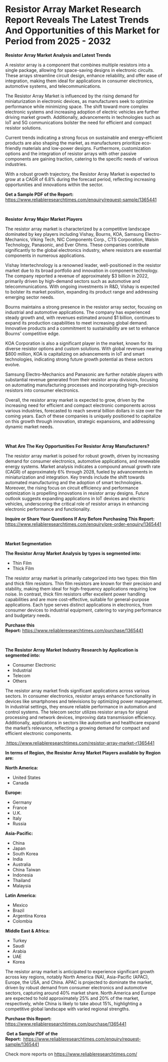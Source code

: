 <p><h1>Resistor Array Market Research Report Reveals The Latest Trends And Opportunities of this Market for Period from 2025 - 2032</h1></p><p><strong>Resistor Array Market Analysis and Latest Trends</strong></p>
<p><p>A resistor array is a component that combines multiple resistors into a single package, allowing for space-saving designs in electronic circuits. These arrays streamline circuit design, enhance reliability, and offer ease of integration, making them ideal for applications in consumer electronics, automotive systems, and telecommunications.</p><p>The Resistor Array Market is influenced by the rising demand for miniaturization in electronic devices, as manufacturers seek to optimize performance while minimizing space. The shift toward more complex electronic systems and increasing adoption of electric vehicles are further driving market growth. Additionally, advancements in technologies such as IoT and 5G communications bolster the need for efficient and compact resistor solutions.</p><p>Current trends indicating a strong focus on sustainable and energy-efficient products are also shaping the market, as manufacturers prioritize eco-friendly materials and low-power designs. Furthermore, customization options and the integration of resistor arrays with other passive components are gaining traction, catering to the specific needs of various industries.</p><p>With a robust growth trajectory, the Resistor Array Market is expected to grow at a CAGR of 6.8% during the forecast period, reflecting increasing opportunities and innovations within the sector.</p></p>
<p><strong>Get a Sample PDF of the Report:&nbsp;</strong> <a href="https://www.reliableresearchtimes.com/enquiry/request-sample/1365441?utm_campaign=3520&utm_medium=2&utm_source=Github&utm_content=ia&utm_term=22032025&utm_id=resistor-array">https://www.reliableresearchtimes.com/enquiry/request-sample/1365441</a></p>
<p>&nbsp;</p>
<p><strong>Resistor Array Major Market Players</strong></p>
<p><p>The resistor array market is characterized by a competitive landscape dominated by key players including Vishay, Bourns, KOA, Samsung Electro-Mechanics, Viking Tech, NIC Components Corp., CTS Corporation, Walsin Technology, Panasonic, and Ever Ohms. These companies contribute significantly to the global electronics industry, where resistors are essential components in numerous applications.</p><p>Vishay Intertechnology is a renowned leader, well-positioned in the resistor market due to its broad portfolio and innovation in component technology. The company reported a revenue of approximately $3 billion in 2022, primarily driven by high-demand sectors such as automotive and telecommunications. With ongoing investments in R&D, Vishay is expected to bolster its market position, expanding its product range and addressing emerging sector needs.</p><p>Bourns maintains a strong presence in the resistor array sector, focusing on industrial and automotive applications. The company has experienced steady growth and, with revenues estimated around $1 billion, continues to expand its production capabilities to meet increasing global demand. Innovative products and a commitment to sustainability are set to enhance Bourns' competitive edge.</p><p>KOA Corporation is also a significant player in the market, known for its diverse resistor options and custom solutions. With global revenues nearing $800 million, KOA is capitalizing on advancements in IoT and smart technologies, indicating strong future growth potential as these sectors evolve.</p><p>Samsung Electro-Mechanics and Panasonic are further notable players with substantial revenue generated from their resistor array divisions, focusing on automating manufacturing processes and incorporating high-precision resistors into consumer electronics.</p><p>Overall, the resistor array market is expected to grow, driven by the increasing need for efficient and compact electronic components across various industries, forecasted to reach several billion dollars in size over the coming years. Each of these companies is uniquely positioned to capitalize on this growth through innovation, strategic expansions, and addressing dynamic market needs.</p></p>
<p>&nbsp;</p>
<p><strong>What Are The Key Opportunities For Resistor Array Manufacturers?</strong></p>
<p><p>The resistor array market is poised for robust growth, driven by increasing demand for consumer electronics, automotive applications, and renewable energy systems. Market analysis indicates a compound annual growth rate (CAGR) of approximately 6% through 2028, fueled by advancements in miniaturization and integration. Key trends include the shift towards automated manufacturing and the adoption of smart technologies. Moreover, the rising focus on circuit efficiency and performance optimization is propelling innovations in resistor array designs. Future outlook suggests expanding applications in IoT devices and electric vehicles, underscoring the critical role of resistor arrays in enhancing electronic performance and functionality.</p></p>
<p><strong>Inquire or Share Your Questions If Any Before Purchasing This Report:</strong> <a href="https://www.reliableresearchtimes.com/enquiry/pre-order-enquiry/1365441?utm_campaign=3520&utm_medium=2&utm_source=Github&utm_content=ia&utm_term=22032025&utm_id=resistor-array">https://www.reliableresearchtimes.com/enquiry/pre-order-enquiry/1365441</a></p>
<p>&nbsp;</p>
<p><strong>Market Segmentation</strong></p>
<p><strong>The Resistor Array Market Analysis by types is segmented into:</strong></p>
<p><ul><li>Thin Film</li><li>Thick Film</li></ul></p>
<p><p>The resistor array market is primarily categorized into two types: thin film and thick film resistors. Thin film resistors are known for their precision and stability, making them ideal for high-frequency applications requiring low noise. In contrast, thick film resistors offer excellent power handling capabilities and are more cost-effective, suitable for general-purpose applications. Each type serves distinct applications in electronics, from consumer devices to industrial equipment, catering to varying performance and budgetary needs.</p></p>
<p><strong>Purchase this Report:&nbsp;</strong><a href="https://www.reliableresearchtimes.com/purchase/1365441?utm_campaign=3520&utm_medium=2&utm_source=Github&utm_content=ia&utm_term=22032025&utm_id=resistor-array">https://www.reliableresearchtimes.com/purchase/1365441</a></p>
<p>&nbsp;</p>
<p><strong>The Resistor Array Market Industry Research by Application is segmented into:</strong></p>
<p><ul><li>Consumer Electronic</li><li>Industrial</li><li>Telecom</li><li>Others</li></ul></p>
<p><p>The resistor array market finds significant applications across various sectors. In consumer electronics, resistor arrays enhance functionality in devices like smartphones and televisions by optimizing power management. In industrial settings, they ensure reliable performance in automation and control systems. The telecom sector utilizes resistor arrays for signal processing and network devices, improving data transmission efficiency. Additionally, applications in sectors like automotive and healthcare expand the market’s relevance, reflecting a growing demand for compact and efficient electronic components.</p></p>
<p><a href="https://www.reliableresearchtimes.com/resistor-array-market-r1365441?utm_campaign=3520&utm_medium=2&utm_source=Github&utm_content=ia&utm_term=22032025&utm_id=resistor-array">&nbsp;https://www.reliableresearchtimes.com/resistor-array-market-r1365441</a></p>
<p><strong>In terms of Region, the Resistor Array Market Players available by Region are:</strong></p>
<p>
    <p> <strong> North America: </strong>
        <ul>
            <li>United States</li>
            <li>Canada</li>
        </ul>
        </p> 
    <p> <strong> Europe: </strong>
        <ul>
            <li>Germany</li>
            <li>France</li>
            <li>U.K.</li>
            <li>Italy</li>
            <li>Russia</li>
        </ul>
        </p> 
    <p> <strong> Asia-Pacific: </strong>
        <ul>
            <li>China</li>
            <li>Japan</li>
            <li>South Korea</li>
            <li>India</li>
            <li>Australia</li>
            <li>China Taiwan</li>
            <li>Indonesia</li>
            <li>Thailand</li>
            <li>Malaysia</li>
        </ul>
        </p> 
    <p> <strong> Latin America: </strong>
        <ul>
            <li>Mexico</li>
            <li>Brazil</li>
            <li>Argentina Korea</li>
            <li>Colombia</li>
        </ul>
        </p> 
    <p> <strong> Middle East & Africa: </strong>
        <ul>
            <li>Turkey</li>
            <li>Saudi</li>
            <li>Arabia</li>
            <li>UAE</li>
            <li>Korea</li>
        </ul>
    </p>
    </p>
<p><p>The resistor array market is anticipated to experience significant growth across key regions, notably North America (NA), Asia-Pacific (APAC), Europe, the USA, and China. APAC is projected to dominate the market, driven by robust demand from consumer electronics and automotive sectors, capturing around 40% market share. North America and Europe are expected to hold approximately 25% and 20% of the market, respectively, while China is likely to take about 15%, highlighting a competitive global landscape with varied regional strengths.</p></p>
<p><strong>Purchase this Report: </strong><a href="https://www.reliableresearchtimes.com/purchase/1365441?utm_campaign=3520&utm_medium=2&utm_source=Github&utm_content=ia&utm_term=22032025&utm_id=resistor-array">https://www.reliableresearchtimes.com/purchase/1365441</a></p>
<p>&nbsp;<strong>Get a Sample PDF of the Report:&nbsp;&nbsp;</strong><a href="https://www.reliableresearchtimes.com/enquiry/request-sample/1365441?utm_campaign=3520&utm_medium=2&utm_source=Github&utm_content=ia&utm_term=22032025&utm_id=resistor-array">https://www.reliableresearchtimes.com/enquiry/request-sample/1365441</a></p>
<p><strong></strong></p>
<p>Check more reports on <a href="https://www.reliableresearchtimes.com/?utm_campaign=3520&utm_medium=2&utm_source=Github&utm_content=ia&utm_term=22032025&utm_id=resistor-array">https://www.reliableresearchtimes.com/</a></p>